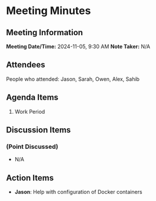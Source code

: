 # Meeting Minutes

## Meeting Information

**Meeting Date/Time:** 2024-11-05, 9:30 AM
**Note Taker:** N/A

## Attendees

People who attended: Jason, Sarah, Owen, Alex, Sahib

## Agenda Items

1. Work Period

## Discussion Items

### (Point Discussed)

- N/A

## Action Items

- **Jason**: Help with configuration of Docker containers
